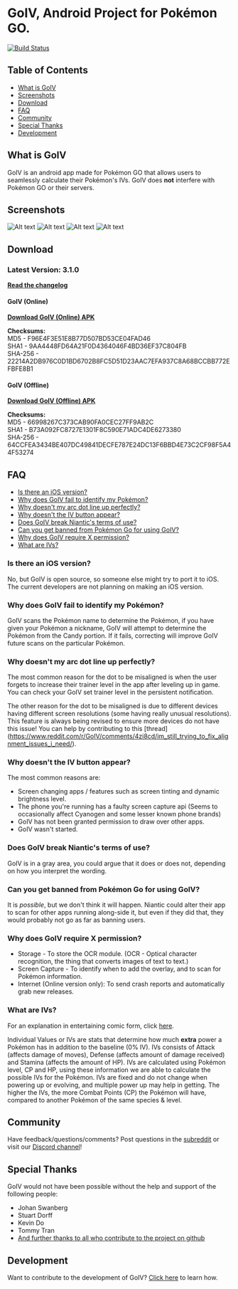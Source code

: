 # GoIV, Android Project for Pokémon GO.

[![Build Status](https://travis-ci.org/farkam135/GoIV.svg?branch=master)](https://travis-ci.org/farkam135/GoIV)

## Table of Contents

- [What is GoIV](#what-is-goiv)
- [Screenshots](#screenshots)
- [Download](#download)
- [FAQ](#faq)
- [Community](#community)
- [Special Thanks](#special-thanks)
- [Development](#development)

## What is GoIV
GoIV is an android app made for Pokémon GO that allows users to seamlessly calculate their Pokémon's IVs. GoIV does **not** interfere with Pokémon GO or their servers.

## Screenshots
![Alt text](https://i.imgur.com/SxlmeqT.jpg "Overlays an IV Button")
![Alt text](https://i.imgur.com/0O3d8Vd.jpg "Scans for Pokémon Info")
![Alt text](https://i.imgur.com/ekBae5R.jpg "Shows Result Popup")
![Alt text](https://i.imgur.com/xXr9zzK.jpg "Advanced Information in Results Popup")

## Download
### Latest Version: 3.1.0
**[Read the changelog](CHANGELOG.md)**

#### GoIV (Online)
**[Download GoIV (Online) APK](https://github.com/farkam135/GoIV/releases/latest)**  

**Checksums:**  
MD5 - F96E4F3E51E8B77D507BD53CE04FAD46  
SHA1 - 9AA4448FD64A21F0D4364046F4BD36EF37C804FB  
SHA-256 - 22214A2DB976C0D1BD6702B8FC5D51D23AAC7EFA937C8A68BCCBB772EFBFE8B1  

#### GoIV (Offline)
**[Download GoIV (Offline) APK](https://drive.google.com/file/d/0B0Nazg34pSbpMGRPZUhneTd6THM/view?usp=sharing)**

**Checksums:**  
MD5 - 66998267C373CAB90FA0CEC27FF9AB2C  
SHA1 - B73A092FC8727E1301F8C590E71ADC4DE6273380  
SHA-256 - 64CCFEA3434BE407DC49841DECFE787E24DC13F6BBD4E73C2CF98F5A44F53274  

## FAQ
- [Is there an iOS version?](#is-there-an-ios-version)
- [Why does GoIV fail to identify my Pokémon?](#why-does-goiv-fail-to-identify-my-pokémon)
- [Why doesn't my arc dot line up perfectly?](#why-doesnt-my-arc-dot-line-up-perfectly)
- [Why doesn't the IV button appear?](#why-doesnt-the-iv-button-appear)
- [Does GoIV break Niantic's terms of use?](#does-goiv-break-niantics-terms-of-use)
- [Can you get banned from Pokémon Go for using GoIV?](#can-you-get-banned-from-pokémon-go-for-using-goiv)
- [Why does GoIV require X permission?](#why-does-goiv-require-x-permission)
- [What are IVs?](#what-are-ivs)

### Is there an iOS version?
No, but GoIV is open source, so someone else might try to port it to iOS. The current developers are not planning on making an iOS version.

### Why does GoIV fail to identify my Pokémon?
GoIV scans the Pokémon name to determine the Pokémon, if you have given your Pokémon a nickname, GoIV will attempt to determine the Pokémon from the Candy portion. If it fails, correcting will improve GoIV future scans on the particular Pokémon.

### Why doesn't my arc dot line up perfectly?
The most common reason for the dot to be misaligned is when the user forgets to increase their trainer level in the app after leveling up in game. You can check your GoIV set trainer level in the persistent notification.

The other reason for the dot to be misaligned is due to different devices having different screen resolutions (some having really unusual resolutions). This feature is always being revised to ensure more devices do not have this issue! You can help by contributing to this [thread] (https://www.reddit.com/r/GoIV/comments/4zi8cd/im_still_trying_to_fix_alignment_issues_i_need/).

### Why doesn't the IV button appear?
The most common reasons are:
* Screen changing apps / features such as screen tinting and dynamic brightness level.
* The phone you're running has a faulty screen capture api (Seems to occasionally affect Cyanogen and some lesser known phone brands)
* GoIV has not been granted permission to draw over other apps.
* GoIV wasn't started.

### Does GoIV break Niantic's terms of use?
GoIV is in a gray area, you could argue that it does or does not, depending on how you interpret the wording.

### Can you get banned from Pokémon Go for using GoIV?
It is *possible*, but we don't think it will happen. Niantic could alter their app to scan for other apps running along-side it, but even if they did that, they would probably not go as far as banning users.

### Why does GoIV require X permission?
* Storage - To store the OCR module. (OCR - Optical character recognition, the thing that converts images of text to text.)
* Screen Capture - To identify when to add the overlay, and to scan for Pokémon information.
* Internet (Online version only): To send crash reports and automatically grab new releases.

### What are IVs?
For an explanation in entertaining comic form, click [here](https://www.reddit.com/r/pokemongo/comments/4wnnoj/professor_oak_explains_ivs_in_go/).

Individual Values or IVs are stats that determine how much **extra** power a Pokémon has in addition to the baseline (0% IV). IVs consists of Attack (affects damage of moves), Defense (affects amount of damage received) and Stamina (affects the amount of HP). IVs are calculated using Pokémon level, CP and HP, using these information we are able to calculate the possible IVs for the Pokémon. IVs are fixed and do not change when powering up or evolving, and multiple power up may help in getting. The higher the IVs, the more Combat Points (CP) the Pokémon will have, compared to another Pokémon of the same species & level.

## Community
Have feedback/questions/comments? Post questions in the [subreddit](https://www.reddit.com/r/GoIV/) or visit our [Discord channel](https://discord.gg/y6BvF5D)!

## Special Thanks
GoIV would not have been possible without the help and support of the following people:  
* Johan Swanberg
* Stuart Dorff
* Kevin Do
* Tommy Tran
* [And further thanks to all who contribute to the project on github](https://github.com/farkam135/GoIV/graphs/contributors)

## Development
Want to contribute to the development of GoIV? [Click here](DEVELOPMENT.md) to learn how.
